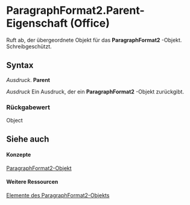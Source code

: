 
# ParagraphFormat2.Parent-Eigenschaft (Office)

Ruft ab, der übergeordnete Objekt für das  **ParagraphFormat2** -Objekt. Schreibgeschützt.


## Syntax

 _Ausdruck_. **Parent**

 _Ausdruck_ Ein Ausdruck, der ein **ParagraphFormat2** -Objekt zurückgibt.


### Rückgabewert

Object


## Siehe auch


#### Konzepte


[ParagraphFormat2-Objekt](05ff2b24-9603-f923-d053-e736fb2ba389.md)
#### Weitere Ressourcen


[Elemente des ParagraphFormat2-Objekts](http://msdn.microsoft.com/library/c0580593-7efb-659f-02a2-67dce512ee09%28Office.15%29.aspx)